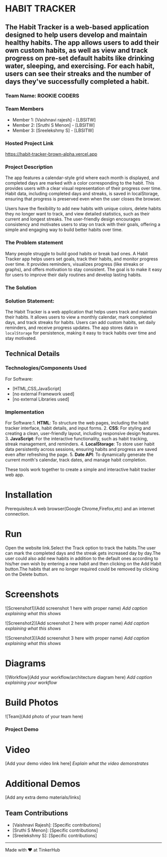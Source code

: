 # HABIT TRACKER


## The Habit Tracker is a web-based application designed to help users develop and maintain healthy habits. The app allows users to add their own custom habits, as well as view and track progress on pre-set default habits like drinking water, sleeping, and exercising. For each habit, users can see their streaks and the number of days they've successfully completed a habit.


### Team Name: ROOKIE CODERS


### Team Members
- Member 1: [Vaishnavi rajesh] - [LBSITW]
- Member 2: [Sruthi S Menon] - [LBSITW]
- Member 3: [Sreelekshmy S] - [LBSITW]

### Hosted Project Link
https://habit-tracker-brown-alpha.vercel.app

### Project Description
The app features a calendar-style grid where each month is displayed, and completed days are marked with a color corresponding to the habit. This provides users with a clear visual representation of their progress over time. Habit data, including completed days and streaks, is saved in localStorage, ensuring that progress is preserved even when the user closes the browser.

Users have the flexibility to add new habits with unique colors, delete habits they no longer want to track, and view detailed statistics, such as their current and longest streaks. The user-friendly design encourages consistency and motivates users to stay on track with their goals, offering a simple and engaging way to build better habits over time.


### The Problem statement
Many people struggle to build good habits or break bad ones. A Habit Tracker app helps users set goals, track their habits, and monitor progress over time. It provides reminders, visualizes progress (like streaks or graphs), and offers motivation to stay consistent. The goal is to make it easy for users to improve their daily routines and develop lasting habits.





### The Solution
### Solution Statement:

The Habit Tracker is a web application that helps users track and maintain their habits. It allows users to view a monthly calendar, mark completed days, and track streaks for habits. Users can add custom habits, set daily reminders, and receive progress updates. The app stores data in `localStorage` for persistence, making it easy to track habits over time and stay motivated.

## Technical Details
### Technologies/Components Used
For Software:
- [HTML,CSS,JavaScript]
- [no external Framework used]
- [no external Libraries used]


### Implementation
For Software:1. **HTML**: To structure the web pages, including the habit tracker interface, habit details, and input forms.
2. **CSS**: For styling and creating a clean, user-friendly layout, including responsive design features.
3. **JavaScript**: For the interactive functionality, such as habit tracking, streak management, and reminders.
4. **LocalStorage**: To store user habit data persistently across sessions, ensuring habits and progress are saved even after refreshing the page.
5. **Date API**: To dynamically generate the current month's calendar, track dates, and manage habit completion.

These tools work together to create a simple and interactive habit tracker web app.


# Installation
Prerequisites:A web browser(Google Chrome,Firefox,etc) and an internet connection.



# Run
Open the website link.Select the Track option to track the habits.The user can mark the completed days and the streak gets increased day by day.The user could also add new habits in addition to the default ones according to his/her own wish by entering a new habit and then clicking on the Add Habit button.The habits that are no longer required could be removed by clicking on the Delete button.


# Screenshots

![Screenshot1](Add screenshot 1 here with proper name)
*Add caption explaining what this shows*

![Screenshot2](Add screenshot 2 here with proper name)
*Add caption explaining what this shows*

![Screenshot3](Add screenshot 3 here with proper name)
*Add caption explaining what this shows*

# Diagrams
![Workflow](Add your workflow/architecture diagram here)
*Add caption explaining your workflow*


# Build Photos
![Team](Add photo of your team here)


### Project Demo
# Video
[Add your demo video link here]
*Explain what the video demonstrates*

# Additional Demos
[Add any extra demo materials/links]

## Team Contributions
- [Vaishnavi Rajesh]: [Specific contributions]
- [Sruthi S Menon]: [Specific contributions]
- [Sreelekshmy S]: [Specific contributions]

---
Made with ❤️ at TinkerHub
